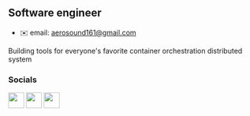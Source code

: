 Software engineer
--------------

* ✉️  email: [aerosound161@gmail.com](mailto:aerosound161@gmail.com)

Building tools for everyone's favorite container orchestration distributed system

### Socials

<p align="left"> <a href="https://www.dev.to/aerosouund" target="_blank" rel="noreferrer"><img src="https://raw.githubusercontent.com/danielcranney/readme-generator/main/public/icons/socials/devdotto.svg" width="32" height="32" /></a> <a href="https://www.github.com/aerosouund" target="_blank" rel="noreferrer"><img src="https://raw.githubusercontent.com/danielcranney/readme-generator/main/public/icons/socials/github.svg" width="32" height="32" /></a> <a href="https://www.linkedin.com/in/ammar-yasser-0470401aa/" target="_blank" rel="noreferrer"><img src="https://raw.githubusercontent.com/danielcranney/readme-generator/main/public/icons/socials/linkedin.svg" width="32" height="32" /></a></p>


